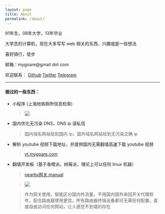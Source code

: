 ```yaml
---
layout: page
title: About
permalink: /about/
---
```


91年生，08年大学，13年毕业

大学念的计算机，现在大多写写 web 相关的东西、兴趣或是一些想法

喜好骑行，徒步

邮箱：mygoare@gmail dot com

欢迎联系：
[Github](https://github.com/mygoare)
[Twitter](https://twitter.com/mygoare)
[Telegram](https://t.me/mygoare)

---

#### 做过的一些东西：

* 小程序 (上海地铁厕所信息检索)

    >   ![](https://i.imgur.com/oNAIBE3.jpg)

* 国内优化无污染 DNS，DNS ip 请私信

    >   国内域名网站给到国内 ip，国外域名网站给到无污染正确 ip

* 解析 youtube 视频下载地址，并提供国内无需翻墙高速下载 youtube 视频

    >   [yt.mygoare.com](http://yt.mygoare.com)

* 翻墙开发板（基于香橙派、树莓派，理论上可以任何 linux 机器）

    >   [nearby网关 manual](https://www.evernote.com/l/ACFHr_nGP1xL_aHhScGSUK2x2OQMOUQiTAk)

    >   ![](https://i.imgur.com/jwQilye.png)

    >   作为网关使用，智能区分国内外流量，不用国内国外来回开关代理软件，配合路由器使用更佳，所有路由器终端设备都可无需任何配置，直接自由访问任何网站，让人感觉不到墙的存在